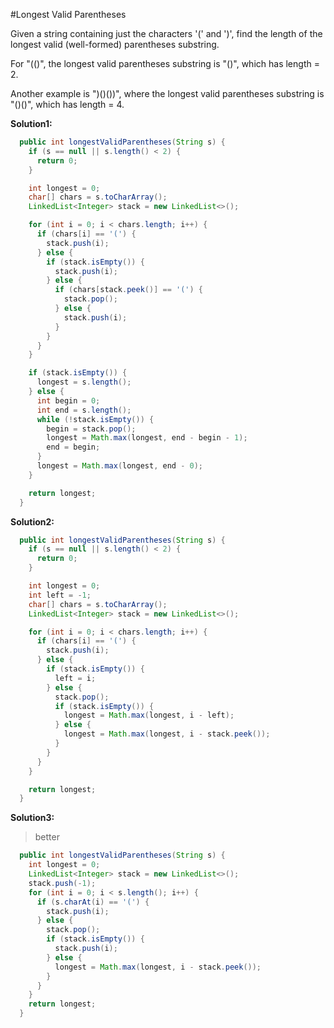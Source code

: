 #Longest Valid Parentheses

Given a string containing just the characters '(' and ')', find the length of the longest valid (well-formed) parentheses substring.

For "(()", the longest valid parentheses substring is "()", which has length = 2.

Another example is ")()())", where the longest valid parentheses substring is "()()", which has length = 4.

**Solution1:**

```java
  public int longestValidParentheses(String s) {
    if (s == null || s.length() < 2) {
      return 0;
    }

    int longest = 0;
    char[] chars = s.toCharArray();
    LinkedList<Integer> stack = new LinkedList<>();

    for (int i = 0; i < chars.length; i++) {
      if (chars[i] == '(') {
        stack.push(i);
      } else {
        if (stack.isEmpty()) {
          stack.push(i);
        } else {
          if (chars[stack.peek()] == '(') {
            stack.pop();
          } else {
            stack.push(i);
          }
        }
      }
    }

    if (stack.isEmpty()) {
      longest = s.length();
    } else {
      int begin = 0;
      int end = s.length();
      while (!stack.isEmpty()) {
        begin = stack.pop();
        longest = Math.max(longest, end - begin - 1);
        end = begin;
      }
      longest = Math.max(longest, end - 0);
    }

    return longest;
  }
```

**Solution2:**

```java
  public int longestValidParentheses(String s) {
    if (s == null || s.length() < 2) {
      return 0;
    }

    int longest = 0;
    int left = -1;
    char[] chars = s.toCharArray();
    LinkedList<Integer> stack = new LinkedList<>();

    for (int i = 0; i < chars.length; i++) {
      if (chars[i] == '(') {
        stack.push(i);
      } else {
        if (stack.isEmpty()) {
          left = i;
        } else {
          stack.pop();
          if (stack.isEmpty()) {
            longest = Math.max(longest, i - left);
          } else {
            longest = Math.max(longest, i - stack.peek());
          }
        }
      }
    }

    return longest;
  }
```

**Solution3:**

> better

```java
  public int longestValidParentheses(String s) {
    int longest = 0;
    LinkedList<Integer> stack = new LinkedList<>();
    stack.push(-1);
    for (int i = 0; i < s.length(); i++) {
      if (s.charAt(i) == '(') {
        stack.push(i);
      } else {
        stack.pop();
        if (stack.isEmpty()) {
          stack.push(i);
        } else {
          longest = Math.max(longest, i - stack.peek());
        }
      }
    }
    return longest;
  }
```
